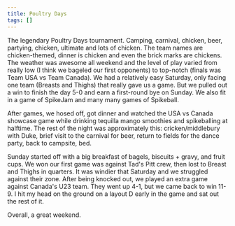 ```yaml
---
title: Poultry Days
tags: []
---
```


The legendary Poultry Days tournament. Camping, carnival, chicken, beer, partying, chicken, ultimate and lots of chicken. The team names are chicken-themed, dinner is chicken and even the brick marks are chickens. The weather was awesome all weekend and the level of play varied from really low (I think we bageled our first opponents) to top-notch (finals was Team USA vs Team Canada). We had a relatively easy Saturday, only facing one team (Breasts and Thighs) that really gave us a game. But we pulled out a win to finish the day 5-0 and earn a first-round bye on Sunday. We also fit in a game of SpikeJam and many many games of Spikeball. 

After games, we hosed off, got dinner and watched the USA vs Canada showcase game while drinking tequilla mango smoothies and spikeballing at halftime. The rest of the night was approximately this: cricken/middlebury with Duke, brief visit to the carnival for beer, return to fields for the dance party, back to campsite, bed. 

Sunday started off with a big breakfast of bagels, biscuits + gravy, and fruit cups. We won our first game was against Tad's Pitt crew, then lost to Breast and Thighs in quarters. It was windier that Saturday and we struggled against their zone. After being knocked out, we played an extra game against Canada's U23 team. They went up 4-1, but we came back to win 11-9. I hit my head on the ground on a layout D early in the game and sat out the rest of it.

Overall, a great weekend.
